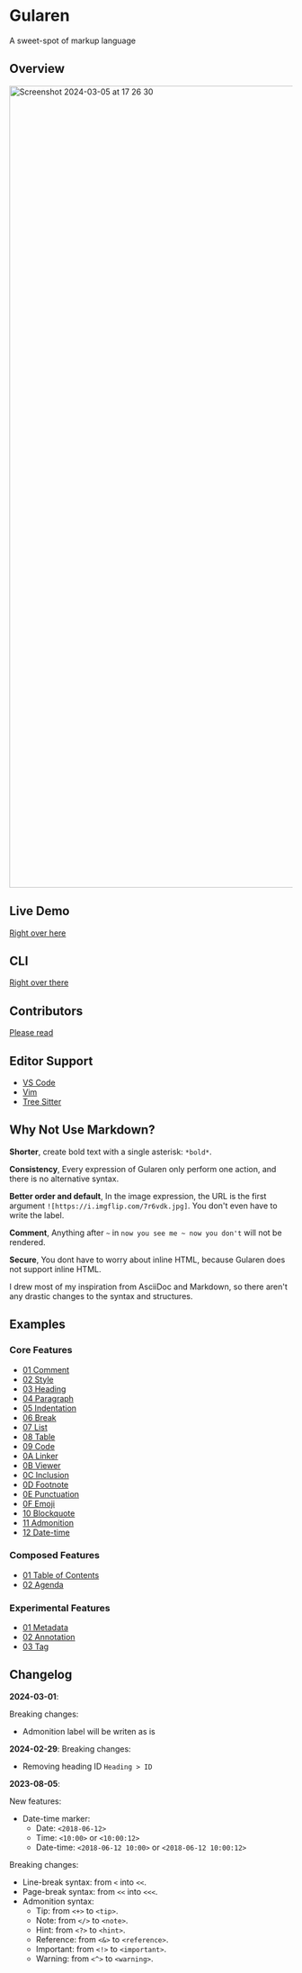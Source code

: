 # Gularen
A sweet-spot of markup language

## Overview
<img width="1426" alt="Screenshot 2024-03-05 at 17 26 30" src="https://github.com/noorwachid/gularen/assets/42460975/d90f21f9-12e0-4d91-ab1e-23e29d9911c8">

## Live Demo
[Right over here](https://noorwach.id/gularen/editor/)

## CLI
[Right over there](cli/readme.md)

## Contributors
[Please read](contributor.md)

## Editor Support
- [VS Code](https://marketplace.visualstudio.com/items?itemName=nwachid.gularen)
- [Vim](https://github.com/noorwachid/vim-gularen)
- [Tree Sitter](https://github.com/noorwachid/tree-sitter-gularen)

## Why Not Use Markdown?
**Shorter**, create bold text with a single asterisk: `*bold*`.

**Consistency**, Every expression of Gularen only perform one action, and there is no alternative syntax.

**Better order and default**, In the image expression, the URL is the first argument `![https://i.imgflip.com/7r6vdk.jpg]`. You don't even have to write the label.

**Comment**, Anything after `~` in `now you see me ~ now you don't` will not be rendered.

**Secure**, You dont have to worry about inline HTML, because Gularen does not support inline HTML.

I drew most of my inspiration from AsciiDoc and Markdown, so there aren't any drastic changes to the syntax and structures.

## Examples
### Core Features
- [01 Comment](example/core/01-comment.gr)
- [02 Style](example/core/02-style.gr)
- [03 Heading](example/core/03-heading.gr)
- [04 Paragraph](example/core/04-paragraph.gr)
- [05 Indentation](example/core/05-indentation.gr)
- [06 Break](example/core/06-break.gr)
- [07 List](example/core/07-list.gr)
- [08 Table](example/core/08-table.gr)
- [09 Code](example/core/09-code.gr)
- [0A Linker](example/core/0A-linker.gr)
- [0B Viewer](example/core/0B-viewer.gr)
- [0C Inclusion](example/core/0C-inclusion.gr)
- [0D Footnote](example/core/0D-footnote.gr)
- [0E Punctuation](example/core/0E-punctuation.gr)
- [0F Emoji](example/core/0F-emoji.gr)
- [10 Blockquote](example/core/10-blockquote.gr)
- [11 Admonition](example/core/11-admonition.gr)
- [12 Date-time](example/core/12-datetime.gr)

### Composed Features
- [01 Table of Contents](example/composed/04-toc.gr)
- [02 Agenda](example/composed/05-agenda.gr)

### Experimental Features
- [01 Metadata](example/experimental/01-metadata.gr)
- [02 Annotation](example/experimental/02-annotation.gr)
- [03 Tag](example/experimental/03-tag.gr)

## Changelog
**2024-03-01**:

Breaking changes:
- Admonition label will be writen as is

**2024-02-29**:
Breaking changes:
- Removing heading ID `Heading > ID`

**2023-08-05**:

New features:
- Date-time marker:
    - Date: `<2018-06-12>`
    - Time: `<10:00>` or `<10:00:12>`
    - Date-time: `<2018-06-12 10:00>` or `<2018-06-12 10:00:12>`

Breaking changes:
- Line-break syntax: from `<` into `<<`.
- Page-break syntax: from `<<` into `<<<`.
- Admonition syntax:
    - Tip: from `<+>` to `<tip>`.
    - Note: from `</>` to `<note>`.
    - Hint: from `<?>` to `<hint>`.
    - Reference: from `<&>` to `<reference>`.
    - Important: from `<!>` to `<important>`.
    - Warning: from `<^>` to `<warning>`.


